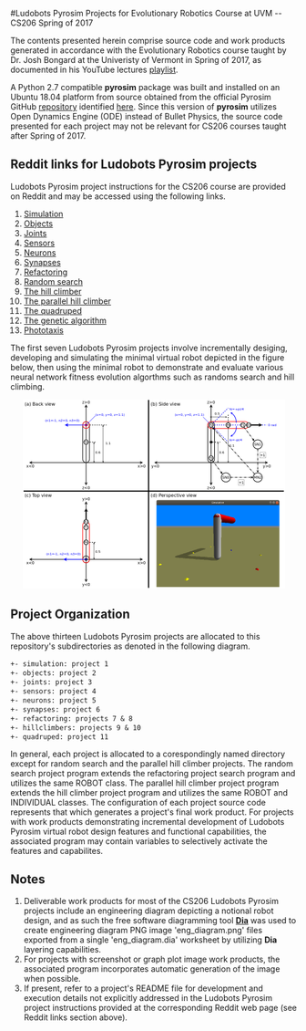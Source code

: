 #Ludobots Pyrosim Projects for Evolutionary Robotics Course at UVM -- CS206 Spring of 2017

The contents presented herein comprise source code and work products generated in accordance with the Evolutionary Robotics course taught by Dr. Josh Bongard at the Univeristy of Vermont in Spring of 2017, as documented in his YouTube lectures [playlist](https://www.youtube.com/watch?v=4cHHj4l-xuI&list=PLAuiGdPEdw0hbF7EBoTUJbHaEjsxq6oer&t=0s).

A Python 2.7 compatible **pyrosim** package was built and installed on an Ubuntu 18.04 platform from source obtained from the official Pyrosim GitHub [repository](https://github.com/ccappelle/pyrosim) identified [here](https://www.meclab.org/spinoffs). Since this version of **pyrosim** utilizes Open Dynamics Engine (ODE) instead of Bullet Physics, the source code presented for each project may not be relevant for CS206 courses taught after Spring of 2017.

## Reddit links for Ludobots Pyrosim projects

Ludobots Pyrosim project instructions for the CS206 course are provided on Reddit and may be accessed using the following links.

   1. [Simulation](https://www.reddit.com/r/ludobots/wiki/pyrosim/simulation)
   2. [Objects](https://www.reddit.com/r/ludobots/wiki/pyrosim/objects)
   3. [Joints](https://www.reddit.com/r/ludobots/wiki/pyrosim/joints)
   4. [Sensors](https://www.reddit.com/r/ludobots/wiki/pyrosim/sensors)
   5. [Neurons](https://www.reddit.com/r/ludobots/wiki/pyrosim/neurons)
   6. [Synapses](https://www.reddit.com/r/ludobots/wiki/pyrosim/synapses)
   7. [Refactoring](https://www.reddit.com/r/ludobots/wiki/pyrosim/refactoring)
   8. [Random search](https://www.reddit.com/r/ludobots/wiki/pyrosim/randomsearch)
   9. [The hill climber](https://www.reddit.com/r/ludobots/wiki/pyrosim/hillclimber)
  10. [The parallel hill climber](https://www.reddit.com/r/ludobots/wiki/pyrosim/parallelhillclimber)
  11. [The quadruped](https://www.reddit.com/r/ludobots/wiki/pyrosim/quadruped)
  12. [The genetic algorithm](https://www.reddit.com/r/ludobots/wiki/pyrosim/geneticalgorithm)
  13. [Phototaxis](https://www.reddit.com/r/ludobots/wiki/pyrosim/phototaxis)

The first seven Ludobots Pyrosim projects involve incrementally desiging, developing and simulating the minimal virtual robot depicted in the figure below, then using the minimal robot to demonstrate and evaluate various neural network fitness evolution algorthms such as randoms search and hill climbing.

<center>
<img src="./eng_drawing.png" width="460" height="332" alt="Engineering Diagram">
</center>

## Project Organization

The above thirteen Ludobots Pyrosim projects are allocated to this repository's subdirectories as denoted in the following diagram.

    +- simulation: project 1
    +- objects: project 2
    +- joints: project 3
    +- sensors: project 4
    +- neurons: project 5
    +- synapses: project 6
    +- refactoring: projects 7 & 8
    +- hillclimbers: projects 9 & 10 
    +- quadruped: project 11

In general, each project is allocated to a corespondingly named directory except for random search and the parallel hill climber projects. The random search project program extends the refactoring project search program and utilizes the same ROBOT class. The parallel hill climber project program extends the hill climber project program and utilizes the same ROBOT and INDIVIDUAL classes. The configuration of each project source code represents that which generates a project's final work product. For projects with work products demonstrating incremental development of Ludobots Pyrosim virtual robot design features and functional capabilities, the associated program may contain variables to selectively activate the features and capabilites.

## Notes

1. Deliverable work products for most of the CS206 Ludobots Pyrosim projects  include an engineering diagram depicting a notional robot design, and as such the free software diagramming tool [**Dia**](https://wiki.gnome.org/action/show/Apps/Dia?action=show&redirect=Dia) was used to create engineering diagram PNG image 'eng_diagram.png' files exported from a single 'eng_diagram.dia' worksheet by utilizing **Dia** layering capabilities.
2. For projects with screenshot or graph plot image work products, the associated program incorporates automatic generation of the image when possible.
3. If present, refer to a project's README file for development and execution details not explicitly addressed in the Ludobots Pyrosim project instructions provided at the corresponding Reddit web page (see Reddit links section above).

